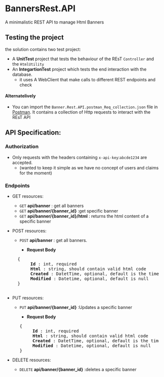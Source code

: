 # BannersRest.API
A minimalistic REST API to manage Html Banners


## Testing the project 

the solution contains two test project:
 - A __UnitTest__ project that tests the behaviour of the REsT ``Controller`` and the `HtmlUtility`
 - An __IntegartionTest__ project which tests the end interaction with the database. 
   * it uses A WebClient that make calls to different REST endpoints and check 
 
 #### Alternatelively 
- You can import the ``Banner.Rest.API.postman_Req_collection.json`` file in [Postman](https://www.getpostman.com/).
It contains a collection of Http requests to interact with the REsT API 


## API Specification:

### Authorization

- Only requests with the headers containing `x-api-key`:`abcde1234` are accepted. 
  * (wanted to keep it simple as we have no concept of users and claims for the moment)

### Endpoints

- GET resources:

   - ``GET`` **api/banner**    : get all banners
   - ``GET`` **api/banner/{banner_id}** :get specific banner 
   - ``GET`` **api/banner/{banner_id}/html** : returns the html content of a specific banner 


- POST resources:

   - ``POST`` **api/banner**    : get all banners.

     - **Request Body**

    <pre>
    {
        <b> Id </b>: int, required
        <b> Html </b>: string, should contain valid html code
        <b> Created </b>: DatetTime, optional, default is the timestamp of the object creation
        <b> Modified </b>: Datetime, optional, default is null
    }
    </pre>

- PUT resources:

  - ``PUT`` **api/banner/{banner_id}** :Updates a specific banner 

     - **Request Body**

    <pre>
    {
        <b> Id </b>: int, required
        <b> Html </b>: string, should contain valid html code
        <b> Created </b>: DatetTime, optional, default is the timestamp of the object creation
        <b> Modified </b>: Datetime, optional, default is null
    }
    </pre>


- DELETE resources:

  - ``DELETE`` **api/banner/{banner_id}** :deletes a specific banner
